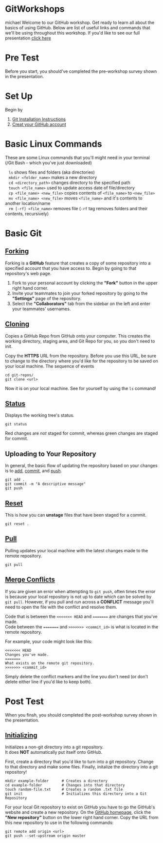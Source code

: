 # GitWorkshops
michael
Welcome to our GitHub workshop. Get ready to learn all about the basics of using GitHub. Below are list of useful links and commands that we'll be using throughout this workshop. If you'd like to see our full presentation [click here](https://docs.google.com/presentation/d/e/2PACX-1vSJ3RUco-cA7sxMaIPcdS86nhlFSYUD4YOYhlSQD5I2RuCsCpAbUHk2ziOIeqBZy34ISkOd5ozTpcPX/pub?start=true&loop=false&delayms=5000 "Workshop Presentation")

# Pre Test
Before you start, you should've completed the pre-workshop survey shown in the presentation.


# Set Up
Begin by 
1. [Git Installation Instructions](https://goo.gl/qLYN5X)
2. [Creat your GitHub account](https://github.com)

# Basic Linux Commands
These are some Linux commands that you'll might need in your terminal (/Git Bash - which you've just downloaded)  

&nbsp;&nbsp;&nbsp;`ls` shows files and folders (aka directories)  
&nbsp;&nbsp;&nbsp;`mkdir <folder_name>` makes a new directory  
&nbsp;&nbsp;&nbsp;`cd <directory_path>` changes directory to the specified path  
&nbsp;&nbsp;&nbsp;`touch <file_name>` used to update access date of file/directory  
&nbsp;&nbsp;&nbsp;`cp <file_name> <new_file>` copies contents of `<file_name>` to `<new_file>`  
&nbsp;&nbsp;&nbsp;`mv <file_name> <new_file>` moves `<file_name>` and it's contents to another location/name  
&nbsp;&nbsp;&nbsp;`rm [-rf] <file_name>` removes file (`-rf` tag removes folders and their contents, recursively)

# Basic Git

## [Forking](https://guides.github.com/activities/forking/ "GitHub Guides: Forking")
Forking is a **GitHub** feature that creates a copy of some repository into a specified account that you have access to. Begin by going to that repository's web page.
1. Fork to your personal account by clicking the **"Fork"** button in the upper right hand corner.
2. Invite your teammates to join your forked repository by going to the **"Settings"** page of the repository.
3. Select the **"Collaborators"** tab from the sidebar on the left and enter your teammates' usernames.

## [Cloning](https://git-scm.com/docs/git-clone "Git Clone")
Copies a GitHub Repo from GitHub onto your computer. This creates the working directory, staging area, and Git Repo for you, so you don't need to init.

Copy the **HTTPS** URL from the repository. Before you use this URL, be sure to change to the directory where you'd like for the repository to be saved on your local machine. The sequence of events 

```
cd git-repos/
git clone <url>
``` 
Now it is on your local machine. See for yourself by using the `ls` command!

## [Status](https://git-scm.com/docs/git-status "Git Status")
Displays the working tree's status.
```
git status
``` 
Red changes are *not* staged for commit, whereas green changes are staged for commit.

## Uploading to Your Repository
In general, the basic flow of updating the repository based on your changes is to [add](https://git-scm.com/docs/git-add "Git Add"), [commit](https://git-scm.com/docs/git-commit "Git Commit"), and [push](https://git-scm.com/docs/git-push "Git Push").

```
git add .
git commit -m "A descriptive message"
git push
```

## [Reset](https://git-scm.com/docs/git-reset "Git Reset")
This is how you can **unstage** files that have been staged for a commit.

```
git reset .
```

## [Pull](https://git-scm.com/docs/git-pull "Git Pull")
Pulling updates your local machine with the latest changes made to the remote repository.

```
git pull
```

## [Merge Conflicts](https://help.github.com/articles/resolving-a-merge-conflict-using-the-command-line/ "Resolving Merge Conflicts")
If you are given an error when attempting to `git push`, often times the error is because your local repository is not up to date which can be solved by `git pull`. However, if you pull and run across a **CONFLICT** message you'll need to open the file with the conflict and resolve them.

Code that is between the `<<<<<<< HEAD` and `=======` are changes that you've made.  
Code between the `=======` and `>>>>>>> <commit_id>` is what is located in the remote repository.  

For example, your code might look like this:
```
<<<<<<< HEAD
Changes you've made.
=======
What exists on the remote git repository.
>>>>>>> <commit_id>
```

Simply delete the conflict markers and the line you don't need (or don't delete either line if you'd like to keep both).

# Post Test
When you finsh, you should completed the post-workshop survey shown in the presentation.


## [Initializing](https://git-scm.com/docs/git-init "Git Init")
Initializes a non-git directory into a git repository.  
It does **NOT** automatically put itself onto GitHub.  

First, create a directory that you'd like to turn into a git repository. Change to that directory and make some files. Finally, initalize the directory into a git repository!
```
mkdir example-folder      # Creates a directory
cd example-folder         # Changes into that directory
touch random-file.txt     # Creates a random .txt file
git init                  # Initializes this directory into a Git Repository
```

For your local Git repository to exist on GitHub you have to go the GitHub's website and create a new repository. On the [GitHub homepage](https://github.com/ "GitHub HomePage"), click the **"New repository"** button on the lower right hand corner. Copy the URL from this new repository to use in the following commands:
```
git remote add origin <url>
git push --set-upstream origin master
```


